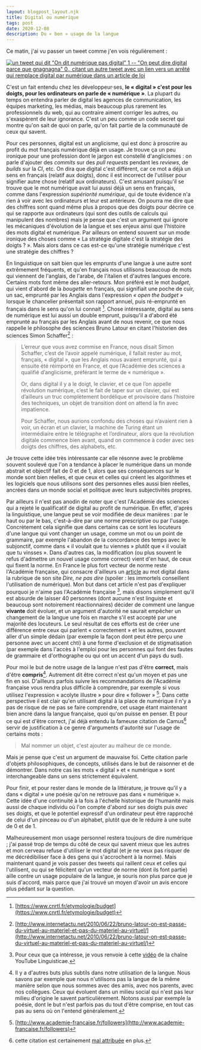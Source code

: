 ```yaml
---
layout: blogpost_layout.njk
title: Digital ou numérique
tags: post
date: 2020-12-08
description: Du « bon » usage de la langue
---
```


Ce matin, j'ai vu passer un tweet comme j'en vois régulièrement :

[![un tweet qui dit "On dit numérique pas digital" 1 -- "On peut dire digital
parce que gnagnagna" 0., citant un autre tweet avec un lien vers un arrêté qui
remplace digital par numérique dans un article de
loi](/public/images/tweet_digital.png)](https://twitter.com/pbeyssac/status/1336045582549458951)

C'est un fait entendu chez les développeur·ses, **le «&nbsp;digital&nbsp;» c'est
pour les doigts, pour les ordinateurs on parle de «&nbsp;numérique&nbsp;»**. La
plupart du temps on entendra parler de digital les agences de communication, les
équipes marketing, les médias, mais beaucoup plus rarement les professionnels du
web, qui au contraire aiment corriger les autres, ou s'exaspèrent de leur
ignorance. C'est un peu comme un code secret qui montre qu'on sait de quoi on
parle, qu'on fait partie de la communauté de ceux qui savent.

Pour ces personnes, digital est un anglicisme, qui est donc à proscrire au
profit du mot français numérique déjà en usage. Je trouve ça un peu ironique
pour une profession dont le jargon est constellé d'anglicismes : on parle
d'ajouter des _commits_ sur des _pull requests_ pendant les _reviews_, de
_builds_ sur la _CI_, etc. On dira que digital c'est différent, car ce mot a
déjà un sens en français (relatif aux doigts), donc il est incorrect de
l'utiliser pour signifier autre chose (relatif aux ordinateurs). C'est amusant
puisqu'il se trouve que le mot numérique avait lui aussi déjà un sens en
français, comme dans l'expression _supériorité numérique_, qui de toute évidence
n'a rien à voir avec les ordinateurs et leur est antérieure. On pourra me dire
que des chiffres sont quand même plus à propos que des doigts pour décrire ce
qui se rapporte aux ordinateurs (qui sont des outils de calculs qui manipulent
des nombres) mais je pense que c'est un argument qui ignore les mécaniques
d'évolution de la langue et ses enjeux ainsi que l'histoire des mots digital et
numérique. Par ailleurs on entend souvent sur un mode ironique des choses comme
«&nbsp;La stratégie digitale c'est la stratégie des doigts&nbsp;?&nbsp;». Mais
alors dans ce cas est-ce qu'une stratégie numérique c'est une stratégie des
chiffres ?

En linguistique on sait bien que les emprunts d'une langue à une autre sont
extrêmement fréquents, et qu'en français nous utilisons beaucoup de mots qui
viennent de l'anglais, de l'arabe, de l'italien et d'autres langues encore.
Certains mots font même des aller-retours. Mon préféré est le mot _budget_, qui
vient d'abord de la _bougette_ en français, qui signifiait une poche de cuir, un
sac, emprunté par les Anglais dans l'expression _«&nbsp;open the budget&nbsp;»_
lorsque le chancelier présentait son rapport annuel, puis ré-emprunté en
français dans le sens qu'on lui connait [^1]. Chose intéressante, digital au
sens de numérique est lui aussi un double emprunt, puisqu'il a d'abord été
emprunté au français par les Anglais avant de nous revenir, ce que nous rappelle
le philosophe des sciences Bruno Latour en citant l'historien des sciences Simon
Schaffer[^2] :

<!-- prettier-ignore -->
[^1]:[https://www.cnrtl.fr/etymologie/budget](https://www.cnrtl.fr/etymologie/budget)

<!-- prettier-ignore -->
[^2]:[http://www.internetactu.net/2010/06/22/bruno-latour-on-est-passe-du-virtuel-au-materiel-et-pas-du-materiel-au-virtuel/](http://www.internetactu.net/2010/06/22/bruno-latour-on-est-passe-du-virtuel-au-materiel-et-pas-du-materiel-au-virtuel/)

> L’erreur que vous avez commise en France, nous disait Simon Schaffer, c’est de
> l’avoir appelé numérique, il fallait rester au mot, français,
> «&nbsp;digital&nbsp;», que les Anglais nous avaient emprunté, qui a ensuite
> été réimporté en France, et que l’Académie des sciences a qualifié
> d’anglicisme, préférant le terme de «&nbsp;numérique&nbsp;».
>
> Or, dans digital il y a le doigt, le clavier, et ce que l’on appelle
> révolution numérique, c’est le fait de taper sur un clavier, qui est
> d’ailleurs un truc complètement bordélique et provisoire dans l’histoire des
> techniques, un objet de transition dont on attend la fin avec impatience.
>
> Pour Schaffer, nous aurions confondu des choses qui n’avaient rien à voir, un
> écran et un clavier, la machine de Turing étant un intermédiaire entre le
> télégraphe et l’ordinateur, alors que la révolution digitale commence bien
> avant, quand on commence à coder avec ses doigts des chiffres, des alphabets,
> etc.

Je trouve cette idée très intéressante car elle résonne avec le problème souvent
soulevé que l'on a tendance à placer le numérique dans un monde abstrait et
objectif fait de 0 et de 1, alors que ses conséquences sur le monde sont bien
réelles, et que ceux et celles qui créent les algorithmes et les logiciels que
nous utilisons sont des personnes elles aussi bien réelles, ancrées dans un
monde social et politique avec leurs subjectivités propres.

Par ailleurs il n'est pas anodin de noter que c'est l'Académie des sciences qui
a rejeté le qualificatif de digital au profit de numérique. En effet, d'après la
linguistique, une langue peut se voir modifiée de deux manières : par le haut ou
par le bas, c'est-à-dire par une norme prescriptive ou par l'usage. Concrètement
cela signifie que dans certains cas ce sont les locuteurs d'une langue qui vont
changer un usage, comme un mot ou un point de grammaire, par exemple l'abandon
de la concordance des temps avec le subjonctif, comme dans «&nbsp;il voulait que
tu viennes&nbsp;» plutôt que «&nbsp;il voulait que tu vinsses&nbsp;». Dans
d'autres cas, la modification (ou plus souvent le refus d'admettre un nouvel
usage comme correct) vient d'en haut, de ceux qui fixent la norme. En France le
plus fort vecteur de norme reste l'Académie française, qui consacre d'ailleurs
un [article](http://www.academie-francaise.fr/digital) au mot digital dans la
rubrique de son site _Dire, ne pas dire_ (spoiler : les immortels conseillent
l'utilisation de numérique). Mon but dans cet article n'est pas d'expliquer
pourquoi je n'aime pas l'Académie française [^3], mais disons simplement qu'il
est absurde de laisser 40 personnes (dont aucune n'est linguiste et beaucoup
sont notoirement réactionnaires) décider de comment une langue **vivante** doit
évoluer, et un argument d'autorité ne saurait empêcher un changement de la
langue une fois en marche s'il est accepté par une majorité des locuteurs. Le
seul résultat de ces efforts est de créer une différence entre ceux qui parlent
«&nbsp;correctement&nbsp;» et les autres, pouvant aller d'un simple dédain (par
exemple la façon dont peut être perçu une personne avec un accent chti) à une
forme d'exclusion et de stigmatisation (par exemple dans l'accès à l'emploi pour
les personnes qui font des fautes de grammaire et d'orthographe ou qui ont un
accent d'un pays du sud).

Pour moi le but de notre usage de la langue n'est pas d'être **correct**, mais
d'être **compris**[^6]. Autrement dit être correct n'est qu'un moyen et pas une
fin en soi. D'ailleurs parfois suivre les recommandations de l'Académie
française vous rendra plus difficile à comprendre, par exemple si vous utilisez
l'expression «&nbsp;acolyte illustre&nbsp;» pour dire «&nbsp;follower&nbsp;»
[^5]. Dans cette perspective il est clair qu'en utilisant digital à la place de
numérique il n'y a pas de risque de ne pas se faire comprendre, cet usage étant
maintenant bien ancré dans la langue française, quoi qu'on puisse en penser. Et
pour ce qui est d'être correct, j'ai déjà entendu la fameuse citation de
Camus[^4] servir de justification à ce genre d'arguments d'autorité sur l'usage
de certains mots :

> Mal nommer un objet, c'est ajouter au malheur de ce monde.

<!-- prettier-ignore -->
[^3]: Pour ceux que ça intéresse, je vous renvoie à cette [vidéo](https://www.youtube.com/watch?v=hfUsGmcr1PI) de la chaîne YouTube Linguisticae.

<!-- prettier-ignore -->
[^4]: cette citation est certainement [mal attribuée](http://www.phrasitude.fr/2020/11/mal-nommer-un-objet-cest-ajouter-au.html) en plus.

<!-- prettier-ignore -->
[^5]: [http://www.academie-francaise.fr/followers](http://www.academie-francaise.fr/followers)

<!-- prettier-ignore -->
[^6]: Il y a d'autres buts plus subtils dans notre utilisation de la langue. Nous savons par exemple que nous n'utilisons pas la langue de la même manière selon que nous sommes avec des amis, avec nos parents, avec nos collègues. Ceux qui évoluent dans un milieu social qui n'est pas leur milieu d'origine le savent particulièrement. Notons aussi par exemple la poésie, dont le but n'est parfois pas du tout d'être comprise, en tout cas pas au sens où on l'entend généralement.

Mais je pense que c'est un argument de mauvaise foi. Cette citation parle
d'objets philosophiques, de concepts, utilisés dans le but de raisonner et de
démontrer. Dans notre cas les mots «&nbsp;digital&nbsp;» et
«&nbsp;numérique&nbsp;» sont interchangeable dans un sens strictement
équivalent.

Pour finir, et pour rester dans le monde de la littérature, je trouve qu'il y a
dans «&nbsp;digital&nbsp;» une poésie qu'on ne retrouve pas dans
«&nbsp;numérique&nbsp;». Cette idée d'une continuité à la fois à l'échelle
historique de l'humanité mais aussi de chaque individu où l'on compte d'abord
_sur_ ses doigts puis _avec_ ses doigts, et que le potentiel expressif d'un
ordinateur peut être rapproché de celui d'un pinceau ou d'un alphabet, plutôt
que de le réduire à une suite de 0 et de 1.

Malheureusement mon usage personnel restera toujours de dire numérique ; j'ai
passé trop de temps du côté de ceux qui savent mieux que les autres et mon
cerveau refuse d'utiliser le mot digital (et je ne veux pas risquer de me
décrédibiliser face à des gens qui s'accrochent à la norme). Mais maintenant
quand je vois passer des tweets qui raillent ceux et celles qui l'utilisent, ou
qui se félicitent qu'un vecteur de norme (dont ils font partie) aille contre un
usage populaire de la langue, je souris non plus parce que je suis d'accord,
mais parce que j'ai trouvé un moyen d'avoir un avis encore plus pédant sur la
question.

